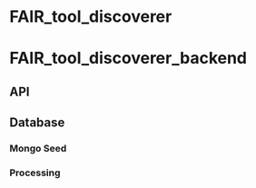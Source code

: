 # FAIR_tool_discoverer
# FAIR_tool_discoverer_backend
## API 
## Database
### Mongo Seed 
### Processing
